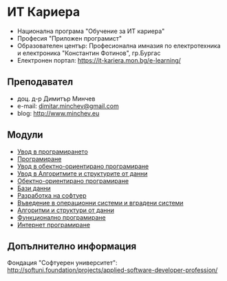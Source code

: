 # ИТ Кариера
- Национална програма "Обучение за ИТ кариера"
- Професия "Приложен програмист" 
- Образователен център: Професионална имназия по електротехника и електроника "Константин Фотинов", гр.Бургас  
- Електронен портал: https://it-kariera.mon.bg/e-learning/

## Преподавател
- доц. д-р Димитър Минчев
- e-mail: dimitar.minchev@gmail.com 
- blog: http://www.minchev.eu

## Модули
- [Увод в програмирането](01.%20Introduction%20to%20Programming)
- [Програмиране](02.%20Programming)
- [Увод в обектно-ориентирано програмиране](03.%20Introduction%20to%20Object%20Oriented%20Programming)
- [Увод в Алгоритмите и структурите от данни](04.%20Introduction%20to%20Algorithms%20and%20Data%20Structures)
- [Обектно-ориентирано програмиране](05.%20Object%20Oriented%20Programming)
- [Бази данни](06.%20Databases)
- [Разработка на софтуер](07.%20Software%20Development)
- [Въведение в операционни системи и вградени системи](08.%20OS%20and%20Embeded%20OS%20Intro)
- [Алгоритми и структури от данни](10.%20Algorithms%20and%20Data%20Structures)
- [Функционално програмиране](11.%20Functional%20Programming)
- [Интернет програмиране](12.%20Internet%20Programming)

## Допълнително информация
Фондация "Софтуерен университет": http://softuni.foundation/projects/applied-software-developer-profession/
